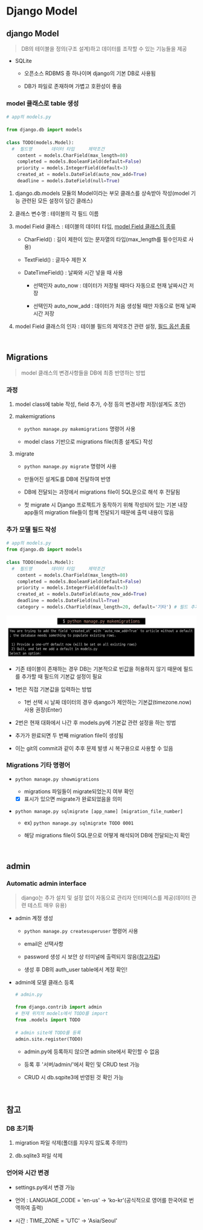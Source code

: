 # Django Model

## django Model

> DB의 테이블을 정의(구조 설계)하고 데이터를 조작할 수 있는 기능들을 제공

- SQLite
  - 오픈소스 RDBMS 중 하나이며 django의 기본 DB로 사용됨

  - DB가 파일로 존재하며 가볍고 호환성이 좋음

### model 클래스로 table 생성
```python
# app의 models.py

from django.db import models

class TODO(models.Model):
  #  필드명       데이터 타입     제약조건
    content = models.CharField(max_length=80)
    completed = models.BooleanField(default=False)
    priority = models.IntegerField(default=3)
    created_at = models.DateField(auto_now_add=True)
    deadline = models.DateField(null=True)
```
1. django.db.models 모듈의 Model이라는 부모 클래스를 상속받아 작성(model 기능 관련된 모든 설정이 담긴 클래스)

2. 클래스 변수명 : 테이블의 각 필드 이름

3. model Field 클래스 : 테이블의 데이터 타입, [model Field 클래스의 종류](https://docs.djangoproject.com/en/3.2/ref/models/fields/)
    - CharField() : 길이 제한이 있는 문자열의 타입(max_length를 필수인자로 사용)

    - TextField() : 글자수 제한 X

    - DateTimeField() : 날짜와 시간 넣을 때 사용
      - 선택인자 auto_now : 데이터가 저장될 때마다 자동으로 현재 날짜시간 저장

      - 선택인자 auto_now_add : 데이터가 처음 생성될 때만 자동으로 현재 날짜시간 저장

4. model Field 클래스의 인자 : 테이블 필드의 제약조건 관련 설정, [필드 옵션 종류](https://docs.djangoproject.com/en/3.2/ref/models/fields/)

<br>

## Migrations

> model 클래스의 변경사항들을 DB에 최종 반영하는 방법

### 과정
1. model class에 table 작성, field 추가, 수정 등의 변경사항 저장(설계도 초안)

2. makemigrations
    - `python manage.py makemigrations` 명령어 사용

    - model class 기반으로 migrations file(최종 설계도) 작성

3. migrate
    - `python manage.py migrate` 명령어 사용

    - 만들어진 설계도를 DB에 전달하여 반영

    - DB에 전달되는 과정에서 migrations file이 SQL문으로 해석 후 전달됨

    - 첫 migrate 시 Django 프로젝트가 동작하기 위해 작성되어 있는 기본 내장 app들의 migration file들이 함께 전달되기 때문에 출력 내용이 많음


### 추가 모델 필드 작성
```python
# app의 models.py
from django.db import models

class TODO(models.Model):
  #  필드명       데이터 타입     제약조건
    content = models.CharField(max_length=80)
    completed = models.BooleanField(default=False)
    priority = models.IntegerField(default=3)
    created_at = models.DateField(auto_now_add=True)
    deadline = models.DateField(null=True)
    category = models.CharField(max_length=20, default='기타') # 필드 추가
```
![migrations](../image/migration.jpg)
- 기존 테이블이 존재하는 경우 DB는 기본적으로 빈값을 허용하지 않기 때문에 필드를 추가할 때 필드의 기본값 설정이 필요

- 1번은 직접 기본값을 입력하는 방법
  - 1번 선택 시 날짜 데이터의 경우 django가 제안하는 기본값(timezone.now) 사용 권장(Enter)

- 2번은 현재 대화에서 나간 후 models.py에 기본값 관련 설정을 하는 방법

- 추가가 완료되면 두 번째 migration file이 생성됨

- 이는 git의 commit과 같이 추후 문제 발생 시 복구용으로 사용할 수 있음


### Migrations 기타 명령어
- `python manage.py showmigrations`
  - migrations 파일들이 migrate되었는지 여부 확인

  - [X] 표시가 있으면 migrate가 완료되었음을 의미

- `python manage.py sqlmigrate [app_name] [migration_file_number]`
  - ex) `python manage.py sqlmigrate TODO 0001`

  - 해당 migrations file이 SQL문으로 어떻게 해석되어 DB에 전달되는지 확인


<br>

## admin
### Automatic admin interface

> django는 추가 설치 및 설정 없이 자동으로 관리자 인터페이스를 제공(데이터 관련 테스트 매우 유용)

- admin 계정 생성
  - `python manage.py createsuperuser` 명령어 사용

  - email은 선택사항

  - password 생성 시 보안 상 터미널에 출력되지 않음([참고자료](https://d2.naver.com/helloworld/318732))

  - 생성 후 DB의 auth_user table에서 계정 확인!

- admin에 모델 클래스 등록
  ```python
  # admin.py

  from django.contrib import admin
  # 현재 위치의 models에서 TODO를 import
  from .models import TODO

  # admin site에 TODO를 등록
  admin.site.register(TODO)
  ```
  - admin.py에 등록하지 않으면 admin site에서 확인할 수 없음

  - 등록 후 '서버/admin/'에서 확인 및 CRUD test 가능

  - CRUD 시 db.sqpite3에 반영된 것 확인 가능


<br>

## 참고

### DB 초기화
1. migration 파일 삭제(폴더를 지우지 않도록 주의!!!)

2. db.sqlite3 파일 삭제


### 언어와 시간 변경
- settings.py에서 변경 가능

- 언어 : LANGUAGE_CODE = 'en-us' → 'ko-kr'(공식적으로 영어를 한국어로 번역하여 출력)

- 시간 : TIME_ZONE = 'UTC' → 'Asia/Seoul'
